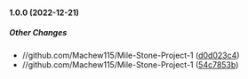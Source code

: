 #### 1.0.0 (2022-12-21)

##### Other Changes

* //github.com/Machew115/Mile-Stone-Project-1 ([d0d023c4](https://github.com/Machew115/Board-games-against-humanity/commit/d0d023c4746d21b028c60280a600153885297f1b))
* //github.com/Machew115/Mile-Stone-Project-1 ([54c7853b](https://github.com/Machew115/Board-games-against-humanity/commit/54c7853b86b27ca30c0d2e1c4f8c08a468c0dc43))

